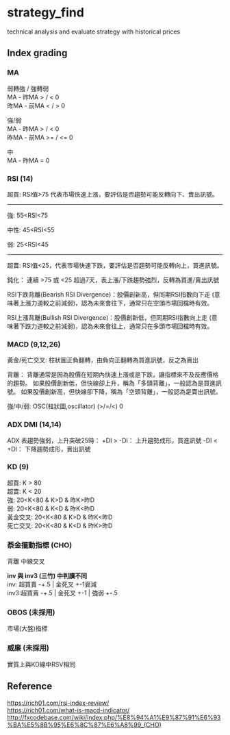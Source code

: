 # strategy_find
technical analysis and evaluate strategy with historical prices

## Index grading

### MA
弱轉強 / 強轉弱  
MA - 昨MA > / < 0  
昨MA - 前MA < / > 0

強/弱  
MA - 昨MA > / < 0  
昨MA - 前MA >= / <= 0

中  
MA - 昨MA = 0
  
### RSI (14)
超買:
RSI值>75
代表市場快速上漲，要評估是否趨勢可能反轉向下、賣出訊號。

---
強: 55<RSI<75

中性: 45<RSI<55

弱: 25<RSI<45

---

超賣: RSI值<25，代表市場快速下跌，要評估是否趨勢可能反轉向上，買進訊號。

鈍化： 連續 >75 或 <25 超過7天，表上漲/下跌趨勢強烈，反轉為買進/賣出訊號

RSI下跌背離(Bearish RSI Divergence)：股價創新高，但同期RSI指數向下走 (意味著上漲力道較之前減弱)，認為未來會往下，通常只在空頭市場回檔時有效。

RSI上漲背離(Bullish RSI Divergence)：股價創新低，但同期RSI指數向上走 (意味著下跌力道較之前減弱)，認為未來會往上，通常只在多頭市場回檔時有效。

### MACD (9,12,26)
黃金/死亡交叉: 柱狀圖正負翻轉，由負向正翻轉為買進訊號，反之為賣出

背離：
背離通常是因為股價在短期內快速上漲或是下跌，讓指標來不及反應價格的趨勢。
如果股價創新低，但快線卻上升，稱為「多頭背離」，一般認為是買進訊號。
如果股價創新高，但快線卻下降，稱為「空頭背離」，一般認為是賣出訊號。

強/中/弱:
OSC(柱狀圖,oscillator) (>/=/<) 0

### ADX DMI (14,14)
ADX 表趨勢強弱，上升突破25時：
+DI > -DI： 上升趨勢成形，買進訊號
-DI < +DI： 下降趨勢成形，賣出訊號

### KD (9)
超買: K > 80  
超賣: K < 20  
強: 20<K<80 & K>D & 昨K>昨D    
弱: 20<K<80 & K<D & 昨K<昨D    
黃金交叉: 20<K<80 & K>D & 昨K<昨D     
死亡交叉: 20<K<80 & K<D & 昨K>昨D

### 蔡金擺動指標 (CHO)
背離
中線交叉

**inv 與 inv3 (三竹) 中判讀不同**    
inv: 超買賣 -+.5 | 金死叉 +-1衰減　　　　    
inv3:超買賣 -+.5 | 金死叉 +-1 | 強弱 +-.5

### OBOS (未採用)

市場(大盤)指標

### 威廉 (未採用)

實質上與KD線中RSV相同


## Reference
https://rich01.com/rsi-index-review/    
https://rich01.com/what-is-macd-indicator/
http://fxcodebase.com/wiki/index.php/%E8%94%A1%E9%87%91%E6%93%BA%E5%8B%95%E6%8C%87%E6%A8%99_(CHO)